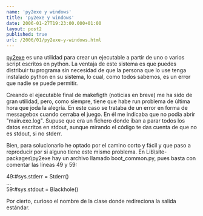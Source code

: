 ```yaml
---
name: 'py2exe y windows'
title: 'py2exe y windows'
date: 2006-01-27T19:23:00.000+01:00
layout: post2
published: true
url: /2006/01/py2exe-y-windows.html
---
```


[py2exe](http://www.py2exe.org/) es una utilidad para crear un ejecutable a partir de uno o varios script escritos en python. La ventaja de este sistema es que puedes distribuir tu programa sin necesidad de que la persona que lo use tenga instalado python en su sistema, lo cual, como todos sabemos, es un error que nadie se puede permitir.  
  
Creando el ejecutable final de makefigth (noticias en breve) me ha sido de gran utilidad, pero, como siempre, tiene que habe run problema de última hora que joda la alegría. En este caso se trataba de un error en forma de messagebox cuando cerraba el juego. En él me indicaba que no podía abrir "main.exe.log". Supuse que era un fichero donde iban a parar todos los datos escritos en stdout, aunque mirando el código te das cuenta de que no es stdout, si no stderr.  
  
Bien, para solucionarlo he optado por el camino corto y fácil y que paso a reproducir por si alguno tiene este mismo problema. En Lib\\site-packages\\py2exe hay un archivo llamado boot\_common.py, pues basta con comentar las líneas 49 y 59:  
  
49:#sys.stderr = Stderr()  
...  
59:#sys.stdout = Blackhole()  
  
Por cierto, curioso el nombre de la clase donde redireciona la salida estándar.